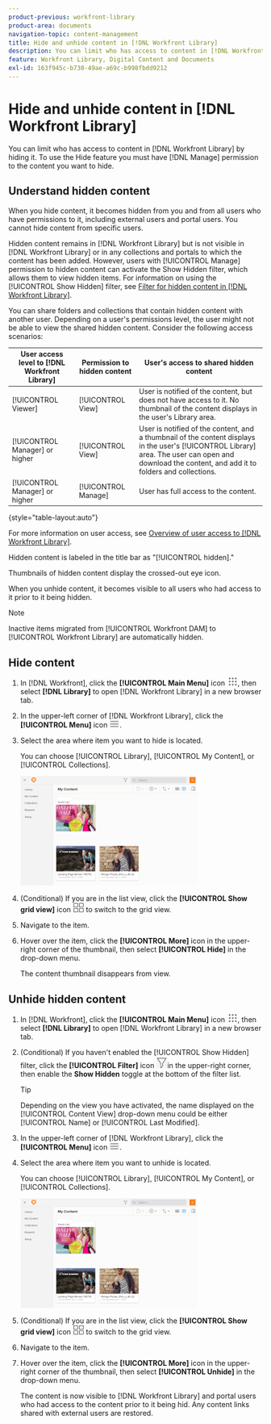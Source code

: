 ```yaml
---
product-previous: workfront-library
product-area: documents
navigation-topic: content-management
title: Hide and unhide content in [!DNL Workfront Library]
description: You can limit who has access to content in [!DNL Workfront Library] by hiding it. To use the Hide feature you must have [!DNL Manage] permission to the content you want to hide.
feature: Workfront Library, Digital Content and Documents
exl-id: 163f945c-b730-49ae-a69c-b998fbdd9212
---
```

# Hide and unhide content in [!DNL Workfront Library]

You can limit who has access to content in [!DNL Workfront Library] by hiding it. To use the Hide feature you must have [!DNL Manage] permission to the content you want to hide.

## Understand hidden content

When you hide content, it becomes hidden from you and from all users who have permissions to it, including external users and portal users. You cannot hide content from specific users.

Hidden content remains in [!DNL Workfront Library] but is not visible in [!DNL Workfront Library] or in any collections and portals to which the content has been added. However, users with [!UICONTROL Manage] permission to hidden content can activate the Show Hidden filter, which allows them to view hidden items. For information on using the [!UICONTROL Show Hidden] filter, see [Filter for hidden content in [!DNL Workfront Library]](../../workfront-library/content-management/filters/filter-hidden-content.md).

You can share folders and collections that contain hidden content with another user. Depending on a user's permissions level, the user might not be able to view the shared hidden content. Consider the following access scenarios:

| User access level to [!DNL Workfront Library] | Permission to hidden content | User's access to shared hidden content |
|---|---|---|
| [!UICONTROL Viewer] | [!UICONTROL View] | User is notified of the content, but does not have access to it. No thumbnail of the content displays in the user's Library area. |
| [!UICONTROL Manager] or higher | [!UICONTROL View] | User is notified of the content, and a thumbnail of the content displays in the user's [!UICONTROL Library] area. The user can open and download the content, and add it to folders and collections. |
| [!UICONTROL Manager] or higher | [!UICONTROL Manage] | User has full access to the content. |

{style="table-layout:auto"}

For more information on user access, see [Overview of user access to [!DNL Workfront Library]](../../workfront-library/administration-and-setup/user-access/user-access-overview.md).

Hidden content is labeled in the title bar as "[!UICONTROL hidden]."

Thumbnails of hidden content display the crossed-out eye icon.

When you unhide content, it becomes visible to all users who had access to it prior to it being hidden.

>[!NOTE]
>
>Inactive items migrated from [!UICONTROL Workfront DAM] to [!UICONTROL Workfront Library] are automatically hidden.

## Hide content

1. In [!DNL Workfront], click the **[!UICONTROL Main Menu]** icon ![](assets/main-menu-icon.png), then select **[!DNL Library]** to open [!DNL Workfront Library] in a new browser tab.
1. In the upper-left corner of [!DNL Workfront Library], click the **[!UICONTROL Menu]** icon ![](assets/library-menu-icon.png).
1. Select the area where item you want to hide is located.

   You can choose [!UICONTROL Library], [!UICONTROL My Content], or [!UICONTROL Collections].

   ![](assets/library-left-panel---new-350x217.png)

1. (Conditional) If you are in the list view, click the **[!UICONTROL Show grid view]** icon ![](assets/grid-view-icon.png) to switch to the grid view.
1. Navigate to the item.
1. Hover over the item, click the **[!UICONTROL More]** icon in the upper-right corner of the thumbnail, then select **[!UICONTROL Hide]** in the drop-down menu.

   The content thumbnail disappears from view.

## Unhide hidden content

1. In [!DNL Workfront], click the **[!UICONTROL Main Menu]** icon ![](assets/main-menu-icon.png), then select **[!DNL Library]** to open [!DNL Workfront Library] in a new browser tab.

1. (Conditional) If you haven't enabled the [!UICONTROL Show Hidden] filter, click the **[!UICONTROL Filter]** icon ![](assets/library-filter-icon.png)in the upper-right corner, then enable the **Show Hidden** toggle at the bottom of the filter list.

   >[!TIP]
   >
   >Depending on the view you have activated, the name displayed on the [!UICONTROL Content View] drop-down menu could be either [!UICONTROL Name] or [!UICONTROL Last Modified].

1. In the upper-left corner of [!DNL Workfront Library], click the **[!UICONTROL Menu]** icon ![](assets/library-menu-icon.png).
1. Select the area where item you want to unhide is located.

   You can choose [!UICONTROL Library], [!UICONTROL My Content], or [!UICONTROL Collections].

   ![](assets/library-left-panel---new-350x217.png)

1. (Conditional) If you are in the list view, click the **[!UICONTROL Show grid view]** icon ![](assets/grid-view-icon.png) to switch to the grid view.
1. Navigate to the item.
1. Hover over the item, click the **[!UICONTROL More]** icon in the upper-right corner of the thumbnail, then select **[!UICONTROL Unhide]** in the drop-down menu.

   The content is now visible to [!DNL Workfront Library] and portal users who had access to the content prior to it being hid. Any content links shared with external users are restored.
